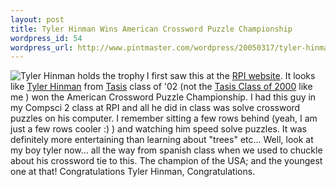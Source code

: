 ```yaml
--- 
layout: post
title: Tyler Hinman Wins American Crossword Puzzle Championship
wordpress_id: 54
wordpress_url: http://www.pintmaster.com/wordpress/20050317/tyler-hinman-wins-american-crossword-puzzle-championship/
---
```

<img align=left src="http://rpi.edu/homepage/hf-hinman.jpg" alt="Tyler Hinman holds the trophy"  />I first saw this at the <a href="http://www.rpi.edu/web/Campus.News/features/031405-crossword.html">RPI website</a>. It looks like <a href="http://www.angelfire.com/games3/quandary27/">Tyler Hinman</a> from <a href="http://tasis.com">Tasis</a> class of '02 (not the <a href="http://www.tasis2k.com">Tasis Class of 2000</a> like me ) won the American Crossword Puzzle Championship. I had this guy in my Compsci 2 class at RPI and all he did in class was solve crossword puzzles on his computer. I remember sitting a few rows behind (yeah, I am just a few rows cooler :) ) and watching him speed solve puzzles. It was definitely more entertaining than learning about "trees" etc... Well, look at my boy tyler now... all the way from spanish class when we used to chuckle about his crossword tie to this. The champion of the USA; and the youngest one at that! Congratulations Tyler Hinman, Congratulations.
